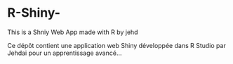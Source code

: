 # R-Shiny-
This is a Shniy Web App made with R by jehd

Ce dépôt contient une application web  Shiny développée dans R Studio par Jehdai pour un apprentissage avancé... 
